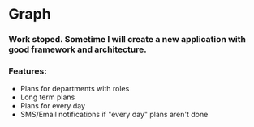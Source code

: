 # Graph
<h3>Work stoped. Sometime I will create a new application with good framework and architecture. </h3>
<h3>Features:</h3>
<ul>
<li> Plans for departments with roles</li>
<li> Long term plans</li>
<li> Plans for every day</li>
<li> SMS/Email notifications if "every day" plans aren't done</li>
</ul>
